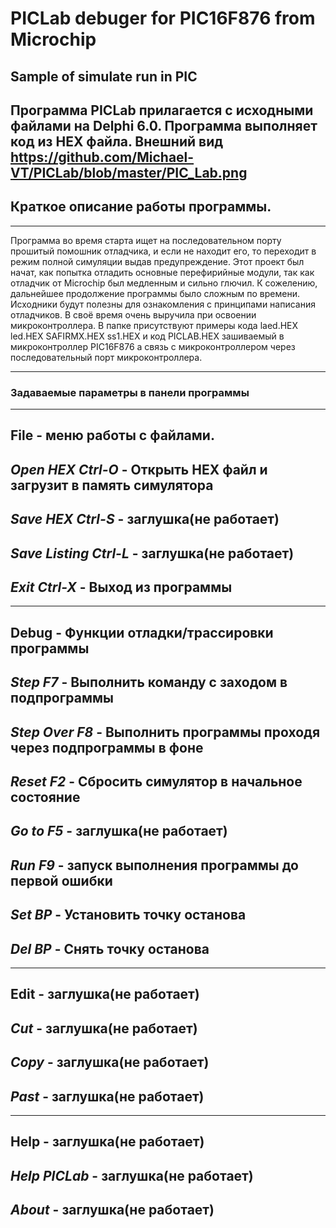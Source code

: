 # PICLab debuger for PIC16F876  from Microchip
## Sample of simulate run in PIC
Программа PICLab прилагается с исходными файлами на Delphi 6.0.
Программа выполняет код из HEX файла.
Внешний вид https://github.com/Michael-VT/PICLab/blob/master/PIC_Lab.png
---

## Краткое описание работы программы.
---
Программа во время старта ищет на последовательном порту прошитый
помошник отладчика, и если не находит его, то переходит в режим
полной симуляции выдав предупреждение. Этот проект был начат, как
попытка отладить основные перефирийные модули, так как отладчик от
Microchip был медленным и сильно глючил. К сожелению, дальнейшее
продолжение программы было сложным по времени.
Исходники будут полезны для ознакомления с принципами написания отладчиков.
В своё время очень выручила при освоении микроконтроллера.
В папке присутствуют примеры кода laed.HEX led.HEX SAFIRMX.HEX ss1.HEX 
и код PICLAB.HEX зашиваемый в микроконтроллер PIC16F876 а связь с
микроконтроллером через последовательный порт микроконтроллера.
 
---

### Задаваемые параметры в панели программы
---
**File** - меню работы с файлами.
---
***Open HEX Ctrl-O*** - Открыть HEX файл и загрузит в память симулятора
---
***Save HEX Ctrl-S*** - заглушка(не работает)
---
***Save Listing Ctrl-L*** - заглушка(не работает)
---
***Exit Ctrl-X*** - Выход из программы
---
---
**Debug** -  Функции отладки/трассировки программы
---
***Step F7*** - Выполнить команду с заходом в подпрограммы
---
***Step Over F8*** - Выполнить программы проходя через подпрограммы в фоне
---
***Reset F2*** - Сбросить симулятор в начальное состояние
---
***Go to F5*** - заглушка(не работает)
---
***Run F9*** - запуск выполнения программы до первой ошибки
---
***Set BP*** - Установить точку останова
---
***Del BP*** - Снять точку останова
---
---
**Edit** - заглушка(не работает)
---
***Cut*** - заглушка(не работает)
---
***Copy*** - заглушка(не работает)
---
***Past*** - заглушка(не работает)
---
---
**Help** - заглушка(не работает)
---
***Help PICLab*** - заглушка(не работает)
---
***About*** - заглушка(не работает)
---


